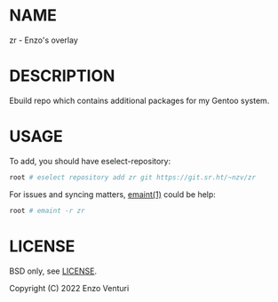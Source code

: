# NAME

zr - Enzo's overlay

# DESCRIPTION

Ebuild repo which contains additional packages for my Gentoo system. 

# USAGE

To add, you should have eselect-repository:

```sh
root # eselect repository add zr git https://git.sr.ht/~nzv/zr
````

For issues and syncing matters, [emaint(1)] could be help:

```sh
root # emaint -r zr
````

# LICENSE

BSD only, see [LICENSE].

Copyright (C) 2022 Enzo Venturi

[emaint(1)]: https://dev.gentoo.org/~zmedico/portage/doc/man/emaint.1.html
[LICENSE]: LICENSE

